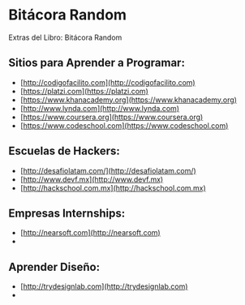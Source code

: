 # Bitácora Random
Extras del Libro: Bitácora Random

## Sitios para Aprender a Programar:

- [http://codigofacilito.com](http://codigofacilito.com)
- [https://platzi.com](https://platzi.com)
- [https://www.khanacademy.org](https://www.khanacademy.org)
- [http://www.lynda.com](http://www.lynda.com)
- [https://www.coursera.org](https://www.coursera.org)
- [https://www.codeschool.com](https://www.codeschool.com)

## Escuelas de Hackers:

- [http://desafiolatam.com/](http://desafiolatam.com/)
- [http://www.devf.mx](http://www.devf.mx)
- [http://hackschool.com.mx](http://hackschool.com.mx)
 
## Empresas Internships:

- [http://nearsoft.com](http://nearsoft.com)
- 

## Aprender Diseño:

- [http://trydesignlab.com](http://trydesignlab.com)
- 




